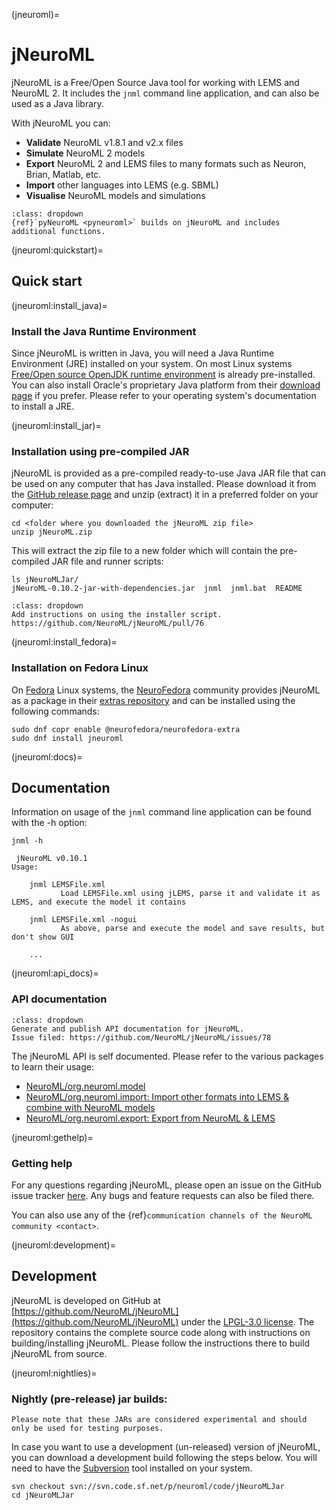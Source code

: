 (jneuroml)=
# jNeuroML

jNeuroML is a Free/Open Source Java tool for working with LEMS and NeuroML 2.
It includes the `jnml` command line application, and can also be used as a Java library.

With jNeuroML you can:

- **Validate** NeuroML v1.8.1 and v2.x files
- **Simulate** NeuroML 2 models
- **Export** NeuroML 2 and LEMS files to many formats such as Neuron, Brian, Matlab, etc.
- **Import** other languages into LEMS (e.g. SBML)
- **Visualise** NeuroML models and simulations

```{admonition} Use pyNeuroML
:class: dropdown
{ref}`pyNeuroML <pyneuroml>` builds on jNeuroML and includes additional functions.
```
(jneuroml:quickstart)=
## Quick start

(jneuroml:install_java)=
### Install the Java Runtime Environment

Since jNeuroML is written in Java, you will need a Java Runtime Environment (JRE) installed on your system.
On most Linux systems [Free/Open source OpenJDK runtime environment](https://openjdk.java.net/) is already pre-installed.
You can also install Oracle's proprietary Java platform from their [download page](https://www.oracle.com/java/technologies/javase-downloads.html) if you prefer.
Please refer to your operating system's documentation to install a JRE.

(jneuroml:install_jar)=
### Installation using pre-compiled JAR

jNeuroML is provided as a pre-compiled ready-to-use Java JAR file that can be used on any computer that has Java installed.
Please download it from the [GitHub release page](https://github.com/NeuroML/jNeuroML/releases) and unzip (extract) it in a preferred folder on your computer:

```{code-block} console
cd <folder where you downloaded the jNeuroML zip file>
unzip jNeuroML.zip
```
This will extract the zip file to a new folder which will contain the pre-compiled JAR file and runner scripts:

```{code-block} console
ls jNeuroMLJar/
jNeuroML-0.10.2-jar-with-dependencies.jar  jnml  jnml.bat  README
```

```{admonition} TODO
:class: dropdown
Add instructions on using the installer script.
https://github.com/NeuroML/jNeuroML/pull/76
```

(jneuroml:install_fedora)=
### Installation on Fedora Linux

On [Fedora](https://getfedora.org) Linux systems, the [NeuroFedora](https://neuro.fedoraproject.org) community provides jNeuroML as a package in their [extras repository](https://docs.fedoraproject.org/en-US/neurofedora/copr/) and can be installed using the following commands:

```{code-block} console
sudo dnf copr enable @neurofedora/neurofedora-extra
sudo dnf install jneuroml
```

(jneuroml:docs)=
## Documentation

Information on usage of the `jnml` command line application can be found with the -h option:

```{code-block} console
jnml -h

 jNeuroML v0.10.1
Usage:

    jnml LEMSFile.xml
           Load LEMSFile.xml using jLEMS, parse it and validate it as LEMS, and execute the model it contains

    jnml LEMSFile.xml -nogui
           As above, parse and execute the model and save results, but don't show GUI

    ...
```
(jneuroml:api_docs)=
### API documentation

```{admonition} TODO!
:class: dropdown
Generate and publish API documentation for jNeuroML.
Issue filed: https://github.com/NeuroML/jNeuroML/issues/78
```

The jNeuroML API is self documented.
Please refer to the various packages to learn their usage:

- [NeuroML/org.neuroml.model](https://github.com/NeuroML/org.neuroml.model)
- [NeuroML/org.neuroml.import: Import other formats into LEMS & combine with NeuroML models](https://github.com/NeuroML/org.neuroml.import)
- [NeuroML/org.neuroml.export: Export from NeuroML & LEMS](https://github.com/NeuroML/org.neuroml.export)

(jneuroml:gethelp)=
### Getting help

For any questions regarding jNeuroML, please open an issue on the GitHub issue tracker [here](https://github.com/NeuroML/jNeuroML/issues).
Any bugs and feature requests can also be filed there.

You can also use any of the {ref}`communication channels of the NeuroML community <contact>`.

(jneuroml:development)=
## Development

jNeuroML is developed on GitHub at [https://github.com/NeuroML/jNeuroML](https://github.com/NeuroML/jNeuroML) under the [LPGL-3.0 license](https://github.com/NeuroML/jNeuroML/blob/master/LICENSE.lesser).
The repository contains the complete source code along with instructions on building/installing jNeuroML.
Please follow the instructions there to build jNeuroML from source.

(jneuroml:nightlies)=
### Nightly (pre-release) jar builds:

```{warning}
Please note that these JARs are considered experimental and should only be used for testing purposes.
```

In case you want to use a development (un-released) version of jNeuroML, you can download a development build following the steps below.
You will need to have the [Subversion](https://subversion.apache.org/) tool installed on your system.

```{code-block} console
svn checkout svn://svn.code.sf.net/p/neuroml/code/jNeuroMLJar
cd jNeuroMLJar
```

